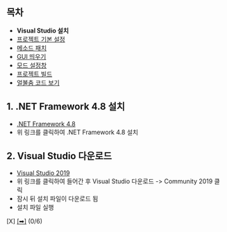 ## 목차
 - **Visual Studio 설치**
 - [프로젝트 기본 설정](https://github.com/najoan125/ADOFAI-Mod-Development-Guide/blob/main/ModdingGuide/dev1.md)
 - [메소드 패치](https://github.com/najoan125/ADOFAI-Mod-Development-Guide/blob/main/ModdingGuide/dev2.md)
 - [GUI 띄우기](https://github.com/najoan125/ADOFAI-Mod-Development-Guide/blob/main/ModdingGuide/dev3.md)
 - [모드 설정창](https://github.com/najoan125/ADOFAI-Mod-Development-Guide/blob/main/ModdingGuide/dev4.md)
 - [프로젝트 빌드](https://github.com/najoan125/ADOFAI-Mod-Development-Guide/blob/main/ModdingGuide/dev5.md)
 - [얼불춤 코드 보기](https://github.com/najoan125/ADOFAI-Mod-Development-Guide/blob/main/ModdingGuide/dev6.md)

## 1. .NET Framework 4.8 설치
 - [.NET Framework 4.8](https://go.microsoft.com/fwlink/?linkid=2088517)
 - 위 링크를 클릭하여 .NET Framework 4.8 설치

## 2. Visual Studio 다운로드
 - [Visual Studio 2019](https://visualstudio.microsoft.com/ko/vs/)
 - 위 링크를 클릭하여 들어간 후 Visual Studio 다운로드 -> Community 2019 클릭
 - 잠시 뒤 설치 파일이 다운로드 됨
 - 설치 파일 실행

[X] [[➡]](https://github.com/najoan125/ADOFAI-Mod-Development-Guide/blob/main/ModdingGuide/dev1.md) (0/6)
